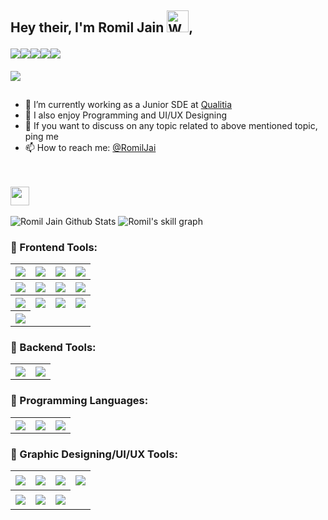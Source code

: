 <h2>Hey their, I'm Romil Jain <img src="https://raw.githubusercontent.com/nixin72/nixin72/master/wave.gif" 
         alt="Waving hand animated gif"
         height="35"
         width="35" />,
  
</h2>

<p>
<a href="https://www.linkedin.com/in/romil-jain123/" target="_blank"><img align="left" src="https://img.shields.io/badge/LinkedIn-0077B5?style=for-the-badge&logo=linkedin&logoColor=white " style="margin:3px 0"/></a>
         
<a href="https://twitter.com/Romil_Code" target="_blank"><img align="left" src="https://img.shields.io/badge/Twitter-1DA1F2?style=for-the-badge&logo=twitter&logoColor=white " style="margin:3px 0"/></a>
         
<a href="https://www.instagram.com/romil_jain99/" target="_blank"><img align="left" src="https://img.shields.io/badge/Instagram-E4405F?style=for-the-badge&logo=instagram&logoColor=white " style="margin:3px 0"/></a>
         
<a href="https://github.com/romiljain5/" target="_blank"><img align="left" src="https://img.shields.io/badge/GitHub-100000?style=for-the-badge&logo=github&logoColor=white " style="margin:3px 0"/></a>
         
<a href="https://www.behance.net/romiljain2"><img src="https://img.shields.io/badge/-Behance-blue?style=for-the-badge&logo=behance&logoColor=white " style="margin:3px 0"/></a>
         
<a href="https://romiljain5.github.io/me/" target="_blank"><img align="left" src="https://img.shields.io/badge/website-000000?style=for-the-badge&logo=About.me&logoColor=white" style="margin:3px 0"/></a>
<p/>

<br/><br/>

- 🔭 I’m currently working as a Junior SDE at [Qualitia](http://qualitiasoft.com)
- 🌱 I also enjoy Programming and UI/UX Designing 
- 💬 If you want to discuss on any topic related to above mentioned topic, ping me
- 📫 How to reach me: [@RomilJai](https://twitter.com/romiljai)

<!--Profile views-->
<br/>

<p align="left">
<img src="https://komarev.com/ghpvc/?username=romiljain5&color=blueviolet " height="30px" style="margin:3px 0"/>
</p>

<!--Github stats-->
![Romil Jain Github Stats](https://github-readme-stats.vercel.app/api?username=romiljain5&show_icons=true&include_all_commits=true&theme=radical)
![Romil's skill graph](https://github-readme-stats.vercel.app/api/top-langs/?username=romiljain5&layout=compact&theme=radical)

<h3>
 🧰 Frontend Tools:
</h3>

<table>
<tr>
<th><img align="center" src="https://img.shields.io/badge/Bootstrap-563D7C?style=for-the-badge&logo=bootstrap&logoColor=white"/></th>
<th><img align="center" src="https://img.shields.io/badge/HTML5-E34F26?style=for-the-badge&logo=html5&logoColor=white "/></th>
<th><img align="center" src="https://img.shields.io/badge/CSS3-1572B6?style=for-the-badge&logo=css3&logoColor=white"/></th>
<th><img align="center" src="https://img.shields.io/badge/JavaScript-323330?style=for-the-badge&logo=javascript&logoColor=F7DF1E"/></th>
</tr>
<tr>     
<th><img align="center" src="https://img.shields.io/badge/Flask-000000?style=for-the-badge&logo=flask&logoColor=white"/></th>
<th><img align="center" src="https://img.shields.io/badge/Git-F05032?style=for-the-badge&logo=git&logoColor=white"/></th>
<th><img align="center" src="https://img.shields.io/badge/npm-CB3837?style=for-the-badge&logo=npm&logoColor=white"/></th>
<th><img align="center" src="https://img.shields.io/badge/React-20232A?style=for-the-badge&logo=react&logoColor=61DAFB"/></th>
</tr>
<tr>
<th><img align="center" src="https://img.shields.io/badge/Linux-FCC624?style=for-the-badge&logo=linux&logoColor=black"/></th>
<th><img align="center" src="https://img.shields.io/badge/tailwindcss-%2338B2AC.svg?style=for-the-badge&logo=tailwind-css&logoColor=white"/></th>
<th><img align="center" src="https://img.shields.io/badge/express.js-%23404d59.svg?style=for-the-badge&logo=express&logoColor=%2361DAFB"/></th>
<th><img align="center" src="https://img.shields.io/badge/Redux-593D88?style=for-the-badge&logo=redux&logoColor=white"/></th>
</tr>
<tr>    
<th><img align="center" src="https://img.shields.io/badge/Next-black?style=for-the-badge&logo=next.js&logoColor=white"/></th>
</tr>
</table>

<h3 align="left">
 🧰 Backend Tools:
</h3>
<table>
<tr>
<th><img align="center" src="https://img.shields.io/badge/MongoDB-4EA94B?style=for-the-badge&logo=mongodb&logoColor=white"/></th>
<th><img align="center" src="https://img.shields.io/badge/Node.js-339933?style=for-the-badge&logo=nodedotjs&logoColor=white"/></th>
</tr>
</table>

<h3 align="left">
 🧰 Programming Languages:
</h3>
<table>
<tr>
<th><img align="center" src="https://img.shields.io/badge/C-00599C?style=for-the-badge&logo=c&logoColor=white"/></th>
<th><img align="center" src="https://img.shields.io/badge/C%2B%2B-00599C?style=for-the-badge&logo=c%2B%2B&logoColor=white"/></th>
<th><img align="center" src="https://img.shields.io/badge/JavaScript-323330?style=for-the-badge&logo=javascript&logoColor=F7DF1E"/></th>
</tr>
</table>

<h3 align="left">
  🎨 Graphic Designing/UI/UX Tools:
</h3>

<table>
<tr>
<th><img align="center" src="https://img.shields.io/badge/Adobe-Photoshop-31A8FF?style=for-the-badge&logo=Adobe-Photoshop&labelColor=0a446b&logoWidth=15" style="margin:3px 0"/></th>
<th><img align="center" src="https://img.shields.io/badge/Adobe%20Illustrator-FF9A00?style=for-the-badge&logo=adobe%20illustrator&logoColor=white " style="margin:3px 0"/></th>
<th><img align="center" src="https://img.shields.io/badge/Adobe%20XD-470137?style=for-the-badge&logo=Adobe%20XD&logoColor=#FF61F6" style="margin:3px 0"/></th>
<th><img align="center" src="https://img.shields.io/badge/Adobe%20InDesign-FF3366?style=for-the-badge&logo=Adobe%20InDesign&logoColor=white " style="margin:3px 0"/></th>
</tr>
<tr>
<th><img align="center" src="https://img.shields.io/badge/Sketch-FFB387?style=for-the-badge&logo=sketch&logoColor=black" style="margin:3px 0"/></th>
<th><img align="center" src="https://img.shields.io/badge/blender-%23F5792A.svg?style=for-the-badge&logo=blender&logoColor=white" style="margin:3px 0"/></th>
<th><img align="center" src="https://img.shields.io/badge/figma-%23F24E1E.svg?style=for-the-badge&logo=figma&logoColor=white" style="margin:3px 0"/></th>
</tr>
</table>



